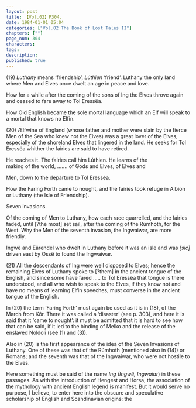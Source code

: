 ```yaml
---
layout: post
title: 【Vol.02】P304.
date: 1984-01-01 05:04
categories: ["Vol.02 The Book of Lost Tales II"]
chapters: [""]
page_num: 304
characters: 
tags: 
description: 
published: true
---
```


<p style="text-indent: 0;">
(19) <I>Luthany</I> means ‘friendship’, <I>Lúthien</I> ‘friend’. Luthany the only land where Men and Elves once dwelt an age in peace and love.
</p>

How for a while after the coming of the sons of Ing the Elves throve again and ceased to fare away to Tol Eressëa.

How Old English became the sole mortal language which an Elf will speak to a mortal that knows no Elfin.

(20) Ælfwine of England (whose father and mother were slain by the fierce Men of the Sea who knew not the Elves) was a great lover of the Elves, especially of the shoreland Elves that lingered in the land. He seeks for Tol Eressëa whither the fairies are said to have retired.

He reaches it. The fairies call him Lúthien. He learns of the<BR>making of the world, ....... of Gods and Elves, of Elves and

Men, down to the departure to Tol Eressëa.

How the Faring Forth came to nought, and the fairies took refuge in Albion or Luthany (the Isle of Friendship).

Seven invasions.

Of the coming of Men to Luthany, how each race quarrelled, and the fairies faded, until [?the most] set sail, after the coming of the Rúmhoth, for the West. Why the Men of the seventh invasion, the Ingwaiwar, are more friendly.

Ingwë and Eärendel who dwelt in Luthany before it was an isle and was <I>[sic]</I> driven east by Ossë to found the Ingwaiwar.

(21) All the descendants of Ing were well disposed to Elves; hence the remaining Elves of Luthany spoke to [?them] in the ancient tongue of the English, and since some have fared ..... to Tol Eressëa that tongue is there understood, and all who wish to speak to the Elves, if they know not and have no means of learning Elfin speeches, must converse in the ancient tongue of the English.

In (20) the term ‘Faring Forth’ must again be used as it is in (18), of the March from Kôr. There it was called a ‘disaster’ (see p. 303), and here it is said that it ‘came to nought’: it must be admitted that it is hard to see how that can be said, if it led to the binding of Melko and the release of the enslaved Noldoli (see (1) and (3)).

Also in (20) is the first appearance of the idea of the Seven Invasions of Luthany. One of these was that of the Rúmhoth (mentioned also in (14)) or Romans; and the seventh was that of the Ingwaiwar, who were not hostile to the Elves.

Here something must be said of the name <I>Ing (Ingwë, Ingwaiar</I>) in these passages. As with the introduction of Hengest and Horsa, the association of the mythology with ancient English legend is manifest. But it would serve no purpose, I believe, to enter here into the obscure and speculative scholarship of English and Scandinavian origins: the


